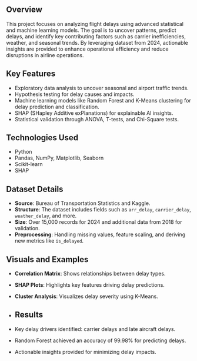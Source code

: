 ## Overview
This project focuses on analyzing flight delays using advanced statistical and machine learning models. The goal is to uncover patterns, predict delays, and identify key contributing factors such as carrier inefficiencies, weather, and seasonal trends. By leveraging dataset from 2024, actionable insights are provided to enhance operational efficiency and reduce disruptions in airline operations.

## Key Features
- Exploratory data analysis to uncover seasonal and airport traffic trends.
- Hypothesis testing for delay causes and impacts.
- Machine learning models like Random Forest and K-Means clustering for delay prediction and classification.
- SHAP (SHapley Additive exPlanations) for explainable AI insights.
- Statistical validation through ANOVA, T-tests, and Chi-Square tests.

## Technologies Used
- Python
- Pandas, NumPy, Matplotlib, Seaborn
- Scikit-learn
- SHAP

## Dataset Details
- **Source**: Bureau of Transportation Statistics and Kaggle.
- **Structure**: The dataset includes fields such as `arr_delay`, `carrier_delay`, `weather_delay`, and more.
- **Size**: Over 15,000 records for 2024 and additional data from 2018 for validation.
- **Preprocessing**: Handling missing values, feature scaling, and deriving new metrics like `is_delayed`.

## Visuals and Examples
- **Correlation Matrix**: Shows relationships between delay types.
- **SHAP Plots**: Highlights key features driving delay predictions.
- **Cluster Analysis**: Visualizes delay severity using K-Means.

- ## Results
- Key delay drivers identified: carrier delays and late aircraft delays.
- Random Forest achieved an accuracy of 99.98% for predicting delays.
- Actionable insights provided for minimizing delay impacts.

